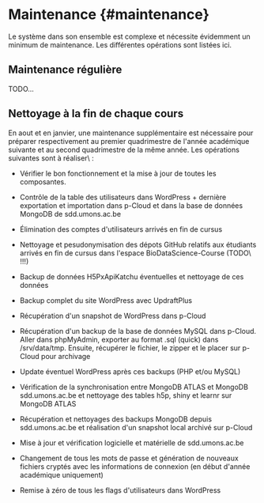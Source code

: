 # Maintenance {#maintenance}

Le système dans son ensemble est complexe et nécessite évidemment un minimum de maintenance. Les différentes opérations sont listées ici.

## Maintenance régulière

TODO...

## Nettoyage à la fin de chaque cours

En aout et en janvier, une maintenance supplémentaire est nécessaire pour préparer respectivement au premier quadrimestre de l'année académique suivante et au second quadrimestre de la même année. Les opérations suivantes sont à réaliser\ :

- Vérifier le bon fonctionnement et la mise à jour de toutes les composantes.

- Contrôle de la table des utilisateurs dans WordPress + dernière exportation et importation dans p-Cloud et dans la base de données MongoDB de sdd.umons.ac.be

- Élimination des comptes d'utilisateurs arrivés en fin de cursus

- Nettoyage et pesudonymisation des dépots GitHub relatifs aux étudiants arrivés en fin de cursus dans l'espace BioDataScience-Course (TODO\ !!!)

- Backup de données H5PxApiKatchu éventuelles et nettoyage de ces données

- Backup complet du site WordPress avec UpdraftPlus

- Récupération d'un snapshot de WordPress dans p-Cloud

- Récupération d'un backup de la base de données MySQL dans p-Cloud. Aller dans phpMyAdmin, exporter au format .sql (quick) dans /srv/data/tmp. Ensuite, récupérer le fichier, le zipper et le placer sur p-Cloud pour archivage

- Update éventuel WordPress après ces backups (PHP et/ou MySQL)

- Vérification de la synchronisation entre MongoDB ATLAS et MongoDB sdd.umons.ac.be et nettoyage des tables h5p, shiny et learnr sur MongoDB ATLAS

- Récupération et nettoyages des backups MongoDB depuis sdd.umons.ac.be et réalisation d'un snapshot local archivé sur p-Cloud

- Mise à jour et vérification logicielle et matérielle de sdd.umons.ac.be

- Changement de tous les mots de passe et génération de nouveaux fichiers cryptés avec les informations de connexion (en début d'année académique uniquement)

- Remise à zéro de tous les flags d'utilisateurs dans WordPress


